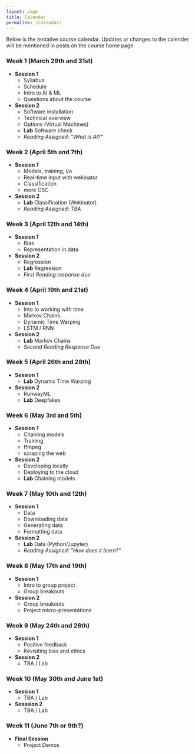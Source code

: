 ```yaml
---
layout: page
title: Calendar 
permalink: /calendar/
---
```


Below is the tentative course calendar. Updates or changes to the calender will be mentioned in posts on 
the course home page.

### Week 1 (March 29th and 31st)
* **Session 1** 
	* Syllabus
	* Schedule
	* Intro to AI & ML
	* Questions about the course
* **Session 2**
	* Software installation
	* Technical overview
	* Options (Virtual Machines)
	* **Lab** Software check
	* *Reading Assigned: "What is AI?"*

### Week 2 (April 5th and 7th)
* **Session 1** 
	* Models, training, i/o
	* Real-time input with wekinator
	* Classification
	* more OSC
* **Session 2**
	* **Lab** Classification (Wekinator)
	* *Reading Assigned: TBA*

### Week 3 (April 12th and 14th)
* **Session 1**
	* Bias
	* Representation in data
* **Session 2**
	* Regression
	* **Lab** Regression
	* *First Reading response due*

### Week 4 (April 19th and 21st)
* **Session 1**
	* Into to working with time
	* Markov Chains
	* Dynamic Time Warping
	* LSTM / RNN
* **Session 2**
	* **Lab** Markov Chains
	* *Second Reading Response Due*

### Week 5 (April 26th and 28th)
* **Session 1**
	* **Lab** Dynamic Time Warping
* **Session 2**
	* RunwayML
	* **Lab** Deepfakes

### Week 6 (May 3rd and 5th)
* **Session 1**
	* Chaining models
	* Training
	* ffmpeg
	* scraping the web
* **Session 2**
	* Developing locally
	* Deploying to the cloud
	* **Lab** Chaining models

### Week 7 (May 10th and 12th)
* **Session 1**
	* Data
	* Downloading data
	* Generating data
	* Formatting data
* **Session 2**
	* **Lab** Data (Python/Jupyter)
	* *Reading Assigned: "How does it learn?"*

### Week 8 (May 17th and 19th)
* **Session 1**
	* Intro to group project
	* Group breakouts
* **Session 2**
	* Group breakouts
	* Project micro-presentations

### Week 9 (May 24th and 26th)
* **Session 1**
	* Positive feedback
	* Revisiting bias and ethics
* **Session 2**
	* TBA / Lab

### Week 10 (May 30th and June 1st)
* **Session 1**
	* TBA / Lab
* **Sesssion 2**
	* TBA / Lab

### Week 11 (June 7th or 9th?)
* **Final Session**
	* Project Demos
